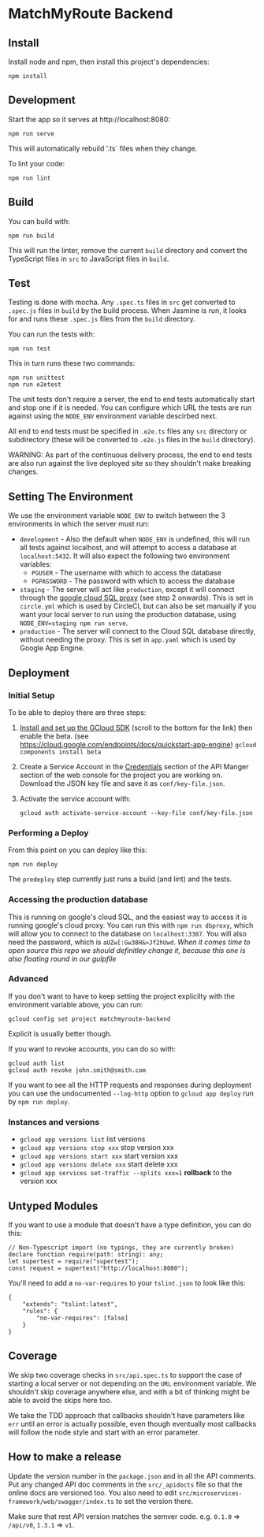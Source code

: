 MatchMyRoute Backend
====================

## Install

Install node and npm, then install this project's dependencies:

```
npm install
```

## Development

Start the app so it serves at http://localhost:8080:

```
npm run serve
```
This will automatically rebuild '.ts` files when they change.

To lint your code:

```
npm run lint
```

## Build

You can build with:

```
npm run build
```

This will run the linter, remove the current `build` directory and convert the
TypeScript files in `src` to JavaScript files in `build`.


## Test


Testing is done with mocha. Any `.spec.ts` files in `src` get converted to
`.spec.js` files in `build` by the build process. When Jasmine is run, it looks
for and runs these `.spec.js` files from the `build` directory.

You can run the tests with:

```
npm run test
```

This in turn runs these two commands:

```
npm run unittest
npm run e2etest
```

The unit tests don't require a server, the end to end tests automatically start
and stop one if it is needed. You can configure which URL the tests are run
against using the `NODE_ENV` environment variable descirbed next.

All end to end tests must be specified in `.e2e.ts` files any `src` directory
or subdirectory (these will be converted to `.e2e.js` files in the `build`
directory).

WARNING: As part of the continuous delivery process, the end to end tests are
also run against the live deployed site so they shouldn't make breaking
changes.

## Setting The Environment

We use the environment variable `NODE_ENV` to switch between the 3 environments
in which the server must run:

 - `development` - Also the default when `NODE_ENV` is undefined, this will run
 all tests against localhost, and will attempt to access a database at
 `localhost:5432`. It will also expect the following two environment variables:
     - `PGUSER` - The username with which to access the database
     - `PGPASSWORD` - The password with which to access the database
 - `staging` - The server will act like `production`, except it will connect
 through the [google cloud SQL proxy](https://cloud.google.com/sql/docs/postgres/connect-external-app)
 (see step 2 onwards). This is set in `circle.yml` which is used by CircleCI,
 but can also be set manually if you want your local server to run using the
 production database, using `NODE_ENV=staging npm run serve`.
 - `production` - The server will connect to the Cloud SQL database directly,
 without needing the proxy. This is set in `app.yaml` which is used by Google
 App Engine.

## Deployment

### Initial Setup

To be able to deploy there are three steps:

1. [Install and set up the GCloud SDK](https://cloud.google.com/sdk/) (scroll
   to the bottom for the link)
   then enable the beta. (see https://cloud.google.com/endpoints/docs/quickstart-app-engine)
   ```gcloud components install beta```

2. Create a Service Account in the
   [Credentials](https://console.cloud.google.com/apis/credentials?project=matchmyroute-backend)
   section of the API Manger section of the web console for the project you are
   working on. Download the JSON key file and save it as `conf/key-file.json`.

3. Activate the service account with:

   ```
   gcloud auth activate-service-account --key-file conf/key-file.json
   ```

### Performing a Deploy

From this point on you can deploy like this:

```
npm run deploy
```

The `predeploy` step currently just runs a build (and lint) and the tests.

### Accessing the production database

This is running on google's cloud SQL, and the easiest way to access it is
running google's cloud proxy. You can run this with `npm run dbproxy`,
which will allow you to connect to the database on `localhost:3307`.
You will also need the password, which is `aUZw[:Gw38H&>Jf2hUwd`.
*When it comes time to open source this repo we should definitley change
it, because this one is also floating round in our gulpfile*

### Advanced

If you don't want to have to keep setting the project explicilty with the
environment variable above, you can run:

```
gcloud config set project matchmyroute-backend
```

Explicit is usually better though.

If you want to revoke accounts, you can do so with:

```
gcloud auth list
gcloud auth revoke john.smith@smith.com
```

If you want to see all the HTTP requests and responses during deployment you
can use the undocumented `--log-http` option to `gcloud app deploy` run by `npm
run deploy`.

### Instances and versions

* ```gcloud app versions list``` list versions
* ```gcloud app versions stop xxx``` stop version xxx
* ```gcloud app versions start xxx``` start version xxx
* ```gcloud app versions delete xxx``` start delete xxx
* ```gcloud app services set-traffic --splits xxx=1``` **rollback** to the version xxx

## Untyped Modules

If you want to use a module that doesn't have a type definition, you can do this:

```
// Non-Typescript import (no typings, they are currently broken)
declare function require(path: string): any;
let supertest = require("supertest");
const request = supertest("http://localhost:8080");
```

You'll need to add a `no-var-requires` to your `tslint.json` to look like this:

```
{
    "extends": "tslint:latest",
    "rules": {
        "no-var-requires": [false]
    }
}
```

## Coverage

We skip two coverage checks in `src/api.spec.ts` to support the case of
starting a local server or not depending on the `URL` environment variable. We
shouldn't skip coverage anywhere else, and with a bit of thinking might be able
to avoid the skips here too.

We take the TDD approach that callbacks shouldn't have parameters like `err`
until an error is actually possible, even though eventually most callbacks will
follow the node style and start with an error parameter.

## How to make a release

Update the version number in the `package.json` and in all the API comments.
Put any changed API doc comments in the `src/_apidocts` file so that the online
docs are versioned too. You also need to edit
`src/microservices-framework/web/swagger/index.ts` to set the version there.

Make sure that rest API version matches the semver code. e.g. `0.1.0` =>
`/api/v0`, `1.3.1` => `v1`.
